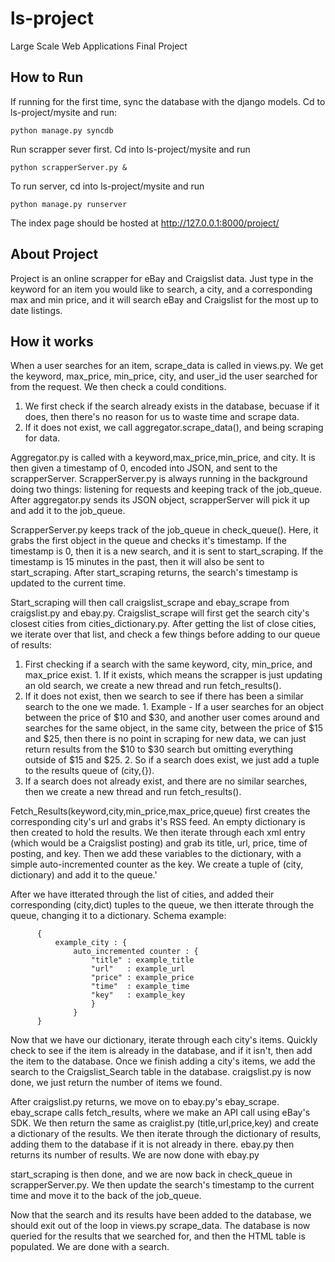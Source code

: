# ls-project
Large Scale Web Applications Final Project     
   

## How to Run 
If running for the first time, sync the database with the django models. Cd to ls-project/mysite and run:
```
python manage.py syncdb
```
Run scrapper sever first. Cd into ls-project/mysite and run 
```
python scrapperServer.py &
```
To run server, cd into ls-project/mysite and run
```
python manage.py runserver
```
The index page should be hosted at http://127.0.0.1:8000/project/ 

## About Project
Project is an online scrapper for eBay and Craigslist data. 
Just type in the keyword for an item you would like to search, a city, and a corresponding max and min price, and it will search eBay and Craigslist for the most up to date listings. 

## How it works
When a user searches for an item, scrape_data is called in views.py. We get the keyword, max_price, min_price, city, and user_id the user searched for from the request. We then check a could conditions. 
  1. We first check if the search already exists in the database, becuase if it does, then there's no reason for us to waste time and scrape data. 
  2. If it does not exist, we call aggregator.scrape_data(), and being scraping for data. 

Aggregator.py is called with a keyword,max_price,min_price, and city. It is then given a timestamp of 0, encoded into JSON, and sent to the scrapperServer. ScrapperServer.py is always running in the background doing two things: listening for requests and keeping track of the job_queue. After aggregator.py sends its JSON object, scrapperServer will pick it up and add it to the job_queue. 

ScrapperServer.py keeps track of the job_queue in check_queue(). Here, it grabs the first object in the queue and checks it's timestamp. If the timestamp is 0, then it is a new search, and it is sent to start_scraping. If the timestamp is 15 minutes in the past, then it will also be sent to start_scraping. After start_scraping returns, the search's timestamp is updated to the current time. 

Start_scraping will then call craigslist_scrape and ebay_scrape from craigslist.py and ebay.py. Craigslist_scrape will first get the search city's closest cities from cities_dictionary.py. After getting the list of close cities, we iterate over that list, and check a few things before adding to our queue of results:
  1. First checking if a search with the same keyword, city, min_price, and max_price exist. 
    1. If it exists, which means the scrapper is just updating an old search, we create a new thread and run fetch_results(). 
  2. If it does not exist, then we search to see if there has been a similar search to the one we made.
    1. Example - If a user searches for an object between the price of $10 and $30, and another user comes around and searches for the same object, in the same city, between the price of $15 and $25, then there is no point in scraping for new data, we can just return results from the $10 to $30 search but omitting everything outside of $15 and $25. 
    2. So if a search does exist, we just add a tuple to the results queue of (city,{}).
  3. If a search does not already exist, and there are no similar searches, then we create a new thread and run fetch_results().

Fetch_Results(keyword,city,min_price,max_price,queue) first creates the corresponding city's url and grabs it's RSS feed. An empty dictionary is then created to hold the results. We then iterate through each xml entry (which would be a Craigslist posting) and grab its title, url, price, time of posting, and key. Then we add these variables to the dictionary, with a simple auto-incremented counter as the key. We create a tuple of (city, dictionary) and add it to the queue.'

After we have itterated through the list of cities, and added their corresponding (city,dict) tuples to the queue, we then itterate through the queue, changing it to a dictionary. Schema example:
  ```
        { 
            example_city : {
                auto_incremented counter : {
                    "title" : example_title
                    "url"   : example_url
                    "price" : example_price
                    "time"  : example_time
                    "key"   : example_key
                    }
                }
        }
  ```
Now that we have our dictionary, iterate through each city's items. Quickly check to see if the item is already in the database, and if it isn't, then add the item to the database. Once we finish adding a city's items, we add the search to the Craigslist_Search table in the database. craigslist.py is now done, we just return the number of items we found.

After craigslist.py returns, we move on to ebay.py's ebay_scrape. ebay_scrape calls fetch_results, where we make an API call using eBay's SDK. We then return the same as craiglist.py (title,url,price,key) and create a dictionary of the results. We then iterate through the dictionary of results, adding them to the database if it is not already in there. ebay.py then returns its number of results. We are now done with ebay.py

start_scraping is then done, and we are now back in check_queue in scrapperServer.py. We then update the search's timestamp to the current time and move it to the back of the job_queue.

Now that the search and its results have been added to the database, we should exit out of the loop in views.py scrape_data. The database is now queried for the results that we searched for, and then the HTML table is populated. We are done with a search. 
